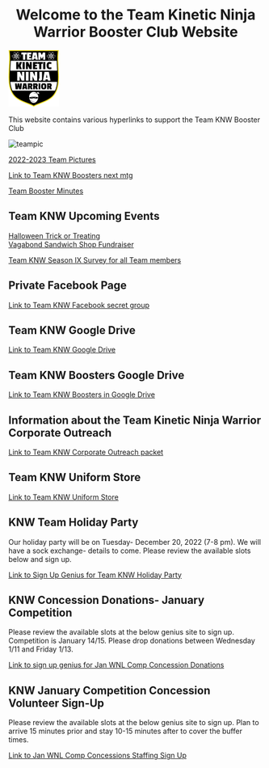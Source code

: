 
 <h1 style="text-align: center;"> Welcome to the Team Kinetic Ninja Warrior Booster Club Website</h1>

 ![shield](images/KNWShield.png)

This website contains various hyperlinks to support the Team KNW Booster Club

![teampic](/images/teampic2.png)


[2022-2023 Team Pictures](https://drive.google.com/drive/folders/1NZnHMO5eZLMdGTIgW_GYNp9eA2XxDsDD)  

[Link to Team KNW Boosters next mtg](https://fb.me/e/3S1GAmlZY)  

[Team Booster Minutes](https://drive.google.com/drive/folders/1fLk8T1PJbbJ22nwFFmcT3yAx_jf3ufeX)  


## Team KNW Upcoming Events
[Halloween Trick or Treating](https://fb.me/e/4yTfR5ny1)  
[Vagabond Sandwich Shop Fundraiser](https://fb.me/e/1l8WbL8TV)  

[Team KNW Season IX Survey for all Team members](https://docs.google.com/forms/d/1GaR7BuQFg6xqS28WA5DC2vQzNEvF0LlTKJSGztjFp4k/viewform?edit_requested=true)  








## Private Facebook Page      
[Link to Team KNW Facebook secret group](https://www.facebook.com/groups/109194729753650)  

## Team KNW Google Drive

[Link to Team KNW Google Drive](https://drive.google.com/drive/folders/1KC2WSRts_eZhDUaEkBzACFfMzbdyReLc)  

## Team KNW Boosters Google Drive

[Link to Team KNW Boosters in Google Drive](https://drive.google.com/drive/folders/1MmUvPLPm6HmIk2jC9nYKfgZLwHSjnAR1)  

## Information about the Team Kinetic Ninja Warrior Corporate Outreach 

[Link to Team KNW Corporate Outreach packet](https://drive.google.com/file/d/1tJxYzP3iF_VTfoKhcG6CZbHd127_j2LZ/view?usp=sharing)

## Team KNW Uniform Store  
[Link to Team KNW Uniform Store](https://teamlocker.squadlocker.com/#/lockers/team-knw-uniform-store)  

## KNW Team Holiday Party  
Our holiday party will be on Tuesday- December 20, 2022 (7-8 pm). We will have a sock exchange- details to come. Please review the available slots below and sign up.

[Link to Sign Up Genius for Team KNW Holiday Party](https://www.signupgenius.com/go/10C094FA4AA22A0FA7-knwyouth)  

## KNW Concession Donations- January Competition  
Please review the available slots at the below genius site to sign up. Competition is January 14/15. Please drop donations between Wednesday 1/11 and Friday 1/13.

[Link to sign up genius for Jan WNL Comp Concession Donations](https://www.signupgenius.com/go/10C094FA4AA22A0FA7-knwconcession)  

## KNW January Competition Concession Volunteer Sign-Up  
Please review the available slots at the below genius site to sign up. Plan to arrive 15 minutes prior and stay 10-15 minutes after to cover the buffer times.

[Link to Jan WNL Comp Concessions Staffing Sign Up](https://www.signupgenius.com/go/10C094FA4AA22A0FA7-knwoctober) 




